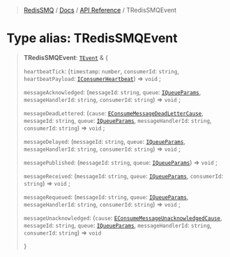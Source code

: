 > [RedisSMQ](../../../README.md) / [Docs](../../README.md) / [API Reference](../README.md) / TRedisSMQEvent

# Type alias: TRedisSMQEvent

> **TRedisSMQEvent**: [`TEvent`](https://github.com/weyoss/redis-smq-common/blob/master/docs/api/README.md#tevent) & \{
>
> `heartbeatTick`: (`timestamp`: `number`, `consumerId`: `string`, `heartbeatPayload`: [`IConsumerHeartbeat`](../interfaces/IConsumerHeartbeat.md)) => `void` ;
>
> `messageAcknowledged`: (`messageId`: `string`, `queue`: [`IQueueParams`](../interfaces/IQueueParams.md), `messageHandlerId`: `string`, `consumerId`: `string`) => `void` ;
>
> `messageDeadLettered`: (`cause`: [`EConsumeMessageDeadLetterCause`](../enumerations/EConsumeMessageDeadLetterCause.md), `messageId`: `string`, `queue`: [`IQueueParams`](../interfaces/IQueueParams.md), `messageHandlerId`: `string`, `consumerId`: `string`) => `void` ;
>
> `messageDelayed`: (`messageId`: `string`, `queue`: [`IQueueParams`](../interfaces/IQueueParams.md), `messageHandlerId`: `string`, `consumerId`: `string`) => `void` ;
>
> `messagePublished`: (`messageId`: `string`, `queue`: [`IQueueParams`](../interfaces/IQueueParams.md)) => `void` ;
>
> `messageReceived`: (`messageId`: `string`, `queue`: [`IQueueParams`](../interfaces/IQueueParams.md), `consumerId`: `string`) => `void` ;
>
> `messageRequeued`: (`messageId`: `string`, `queue`: [`IQueueParams`](../interfaces/IQueueParams.md), `messageHandlerId`: `string`, `consumerId`: `string`) => `void` ;
>
> `messageUnacknowledged`: (`cause`: [`EConsumeMessageUnacknowledgedCause`](../enumerations/EConsumeMessageUnacknowledgedCause.md), `messageId`: `string`, `queue`: [`IQueueParams`](../interfaces/IQueueParams.md), `messageHandlerId`: `string`, `consumerId`: `string`) => `void`
>
> }
